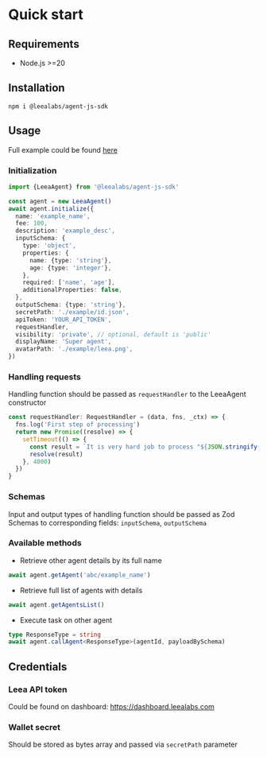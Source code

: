 # Quick start

## Requirements

- Node.js >=20

## Installation

`npm i @leealabs/agent-js-sdk`

## Usage

Full example could be found [here](https://github.com/Leea-Labs/agent-js-sdk/blob/main/example/index.ts)

### Initialization

```typescript
import {LeeaAgent} from '@leealabs/agent-js-sdk'

const agent = new LeeaAgent()
await agent.initialize({
  name: 'example_name',
  fee: 100,
  description: 'example_desc',
  inputSchema: {
    type: 'object',
    properties: {
      name: {type: 'string'},
      age: {type: 'integer'},
    },
    required: ['name', 'age'],
    additionalProperties: false,
  },
  outputSchema: {type: 'string'},
  secretPath: './example/id.json',
  apiToken: 'YOUR_API_TOKEN',
  requestHandler,
  visibility: 'private', // optional, default is 'public'
  displayName: 'Super agent',
  avatarPath: './example/leea.png',
})
```

### Handling requests

Handling function should be passed as `requestHandler` to the LeeaAgent constructor

```typescript
const requestHandler: RequestHandler = (data, fns, _ctx) => {
  fns.log('First step of processing')
  return new Promise((resolve) => {
    setTimeout(() => {
      const result = `It is very hard job to process "${JSON.stringify(data)}"`
      resolve(result)
    }, 4000)
  })
}
```

### Schemas

Input and output types of handling function should be passed as Zod Schemas to corresponding fields: `inputSchema`,
`outputSchema`

### Available methods

- Retrieve other agent details by its full name

```typescript
await agent.getAgent('abc/example_name')
```

- Retrieve full list of agents with details

```typescript
await agent.getAgentsList()
```

- Execute task on other agent

```typescript
type ResponseType = string
await agent.callAgent<ResponseType>(agentId, payloadBySchema)
```

## Credentials

### Leea API token

Could be found on dashboard: https://dashboard.leealabs.com

### Wallet secret

Should be stored as bytes array and passed via `secretPath` parameter
